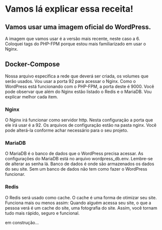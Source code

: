 # Vamos lá explicar essa receita!
## Vamos usar uma imagem oficial do WordPress.
A imagem que vamos usar é a versão mais recente, neste caso a 6. Coloquei tags do PHP-FPM porque estou mais familiarizado em usar o Nginx.

## Docker-Compose
Nossa arquivo especifica a rede que deverá ser criada, os volumes que serão usados.
Vou usar a porta 92 para acessar o Nginx. Como o WordPress está funcionando com o PHP-FPM, a porta deste é 9000.
Você pode observar que além do Nginx estão listado o Redis e o MariaDB.
Vou explicar melhor cada item.

### Nginx
O Nginx irá funcionar como servidor http. 
Nesta configuração a porta que ele irá usar é a 92.
Os arquivos de configuração estão na pasta nginx. Você pode alterá-la conforme achar necessário para o seu projeto.

### MariaDB
O MariaDB é o banco de dados que o WordPress precisa acessar. As configurações do MariaDB está no arquivo wordpress_db.env. Lembre-se de alterar as senha lá.
Banco de dados é onde são armazenados os dados do seu site. Sem um banco de dados não tem como fazer o WordPress funcionar.

### Redis
O Redis será usado como cache. O cache é uma forma de otimizar seu site.
Funciona mais ou menos assim: Quando alguém acessa seu site, o que a pessoa verá é um cache do site, uma fotografia do site. Assim, você tornam tudo mais rápido, seguro e funcional.

em construção...
